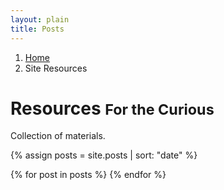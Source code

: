 ```yaml
---
layout: plain
title: Posts
---
```


<div class="row">
  <ol class="breadcrumb">
    <li><a href="{{site.url}}">Home</a></li>
    <li class="active">Site Resources</li>
  </ol>
</div>

<div class="blog-header">
  <h1 class="blog-title">Resources <small>For the Curious</small></h1>
  <p class="lead blog-description">Collection of materials.</p>
</div>

{% assign posts = site.posts | sort: "date" %}

<div class="row">
<div class="list-group">
{% for post in posts %}
<div class="{{post.category}} {{post.tags}}" style="display:none">
<a href="{{site.url}}{{ post.url }}" class="list-group-item">
  <h4 class="list-group-item-heading">{{ post.title }}</h4>
  <p class="list-group-item-text">{{ post.excerpt }}</p>
</a>
</div>
{% endfor %}
</div>
<div class="row notfound" style="display:none">
<div class="jumbotron">
  <h1>Sorry!</h1>
  <h2>The material you were searching for can not be found.</h2>
</div>
</div>
</div>

<script src="https://code.jquery.com/jquery-1.10.2.min.js"></script>
<script>
function GetURLParameter(sParam)
{
    var sPageURL = window.location.search.substring(1);
    var sURLVariables = sPageURL.split('&');
    for (var i = 0; i < sURLVariables.length; i++)
    {
        var sParameterName = sURLVariables[i].split('=');
        if (sParameterName[0] == sParam)
        {
            return sParameterName[1];
        }
    }
}

var type = GetURLParameter("type");
var tag = GetURLParameter("tag");
if (type) {
  if (!tag) {
    $('div[class*=' + type + ']').show();
  } else {
    $('div[class*=' + type + ']').filter('.' + tag).show();
  }
}
if ($('div.row div:visible').length === 0) {
  $('div.notfound').show();
}

function capitalize(text) {
    return text.substr(0,1).toUpperCase() + text.substr(1);
}

var title = capitalize(tag) + " " + capitalize(type) + " Posts";
$('h1.blog-title small').text(title);
$('li.active').text(capitalize(type) + " Posts");
document.title = document.title.replace("Posts", title);
</script>
